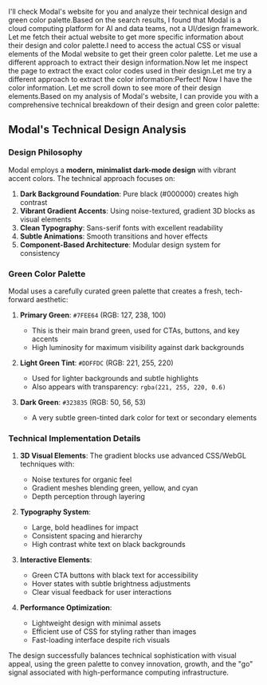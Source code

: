 I'll check Modal's website for you and analyze their technical design and green color palette.Based on the search results, I found that Modal is a cloud computing platform for AI and data teams, not a UI/design framework. Let me fetch their actual website to get more specific information about their design and color palette.I need to access the actual CSS or visual elements of the Modal website to get their green color palette. Let me use a different approach to extract their design information.Now let me inspect the page to extract the exact color codes used in their design.Let me try a different approach to extract the color information:Perfect! Now I have the color information. Let me scroll down to see more of their design elements.Based on my analysis of Modal's website, I can provide you with a comprehensive technical breakdown of their design and green color palette:

## Modal's Technical Design Analysis

### Design Philosophy
Modal employs a **modern, minimalist dark-mode design** with vibrant accent colors. The technical approach focuses on:

1. **Dark Background Foundation**: Pure black (#000000) creates high contrast
2. **Vibrant Gradient Accents**: Using noise-textured, gradient 3D blocks as visual elements
3. **Clean Typography**: Sans-serif fonts with excellent readability
4. **Subtle Animations**: Smooth transitions and hover effects
5. **Component-Based Architecture**: Modular design system for consistency

### Green Color Palette

Modal uses a carefully curated green palette that creates a fresh, tech-forward aesthetic:

1. **Primary Green**: `#7FEE64` (RGB: 127, 238, 100)
   - This is their main brand green, used for CTAs, buttons, and key accents
   - High luminosity for maximum visibility against dark backgrounds

2. **Light Green Tint**: `#DDFFDC` (RGB: 221, 255, 220)
   - Used for lighter backgrounds and subtle highlights
   - Also appears with transparency: `rgba(221, 255, 220, 0.6)`

3. **Dark Green**: `#323835` (RGB: 50, 56, 53)
   - A very subtle green-tinted dark color for text or secondary elements

### Technical Implementation Details

1. **3D Visual Elements**: The gradient blocks use advanced CSS/WebGL techniques with:
   - Noise textures for organic feel
   - Gradient meshes blending green, yellow, and cyan
   - Depth perception through layering

2. **Typography System**:
   - Large, bold headlines for impact
   - Consistent spacing and hierarchy
   - High contrast white text on black backgrounds

3. **Interactive Elements**:
   - Green CTA buttons with black text for accessibility
   - Hover states with subtle brightness adjustments
   - Clear visual feedback for user interactions

4. **Performance Optimization**:
   - Lightweight design with minimal assets
   - Efficient use of CSS for styling rather than images
   - Fast-loading interface despite rich visuals

The design successfully balances technical sophistication with visual appeal, using the green palette to convey innovation, growth, and the "go" signal associated with high-performance computing infrastructure.
